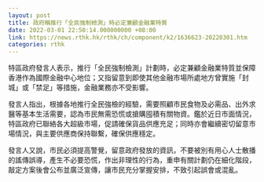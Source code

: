 ```yaml
---
layout: post
title: 政府稱推行「全民強制檢測」時必定兼顧金融業特質
date: 2022-03-01 22:50:14.000000000 +08:00
link: https://news.rthk.hk/rthk/ch/component/k2/1636623-20220301.htm
categories: rthk
---
```


特區政府發言人表示，推行「全民強制檢測」計劃時，必定兼顧金融業特質並保障香港作為國際金融中心地位；又指留意到即使其他金融市場所處地方曾實施「封城」或「禁足」等措施，金融業務亦不受影響。

發言人指出，根據各地推行全民強檢的經驗，需要照顧市民食物及必需品、出外求醫等基本生活需要，認為市民無需恐慌或搶購囤積有關物資。鑑於近日市面情況，特區政府已聯絡各大超級市場，促請確保貨品供應充足；同時亦會繼續密切留意市場情況，與主要供應商保持聯繫，確保供應穩定。

發言人又說，市民必須提高警覺，留意政府發放的資訊，不要被別有用心人士散播的謠傳誤導，產生不必要恐慌，作出非理性的行為，重申有關計劃仍在細化階段，敲定方案後會公布並廣泛宣傳，讓市民充分掌握安排，不致引起誤會或混亂。

